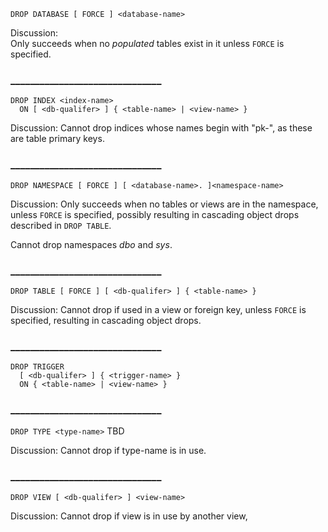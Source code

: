 `DROP DATABASE [ FORCE ] <database-name>`

Discussion:  
Only succeeds when no *populated* tables exist in it unless `FORCE` is specified.

### _______________________________

```
DROP INDEX <index-name>
  ON [ <db-qualifer> ] { <table-name> | <view-name> }
```

Discussion:
Cannot drop indices whose names begin with "pk-", as these are table primary keys.

### _______________________________


`DROP NAMESPACE [ FORCE ] [ <database-name>. ]<namespace-name>`

Discussion:
Only succeeds when no tables or views are in the namespace, unless `FORCE` is specified, possibly resulting in cascading object drops described in `DROP TABLE`.

Cannot drop namespaces *dbo* and *sys*.

### _______________________________


`DROP TABLE [ FORCE ] [ <db-qualifer> ] { <table-name> }`

Discussion: 
Cannot drop if used in a view or foreign key, unless `FORCE` is specified, resulting in cascading object drops. 

### _______________________________


```
DROP TRIGGER
  [ <db-qualifer> ] { <trigger-name> }
  ON { <table-name> | <view-name> }
```

### _______________________________


`DROP TYPE <type-name>`
TBD

Discussion: 
Cannot drop if type-name is in use.


### _______________________________


`DROP VIEW [ <db-qualifer> ] <view-name>`

Discussion: Cannot drop if view is in use by another view, 
